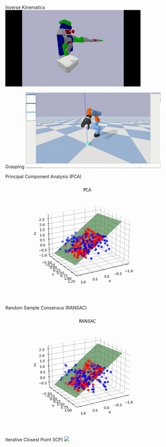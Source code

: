 Inverse Kinematics
![](https://github.com/relifeto18/ROB_422/blob/main/HW4%20-Inverse%20Kinematics%20and%20Point%20Clouds/ik.gif)

Grasping
![](https://github.com/relifeto18/ROB_422/blob/main/HW4%20-Inverse%20Kinematics%20and%20Point%20Clouds/grasp.gif)

Principal Component Analysis (PCA)
![](https://github.com/relifeto18/ROB_422/blob/main/HW4%20-Inverse%20Kinematics%20and%20Point%20Clouds/PCA.gif)

Random Sample Consensus (RANSAC)
![](https://github.com/relifeto18/ROB_422/blob/main/HW4%20-Inverse%20Kinematics%20and%20Point%20Clouds/RANSAC.gif)

Iterative Closest Point (ICP)
![](https://github.com/relifeto18/ROB_422/blob/main/HW4%20-Inverse%20Kinematics%20and%20Point%20Clouds/icp.gif)
